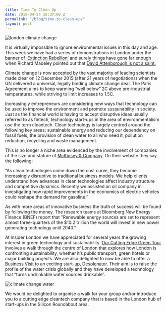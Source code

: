 ```yaml
---
title: Time To Clean Up
date: 2019-04-24 18:37:00 Z
permalink: "/blog/time-to-clean-up/"
layout: post
---
```


![london climate change](/uploads/london%20climate%20change.jpg)

It is virtually impossible to ignore environmental issues in this day and age.  This week we have had a series of demonstrations in London under the banner of [‘Extinction Rebellion’](https://www.bbc.co.uk/news/uk-england-london-47959207) and surely things have gone far enough when Richard Madeley pointed out that [David Attenborough is not a saint.](https://www.standard.co.uk/stayingin/tvfilm/disrespectful-richard-madeley-sparks-outrage-as-he-denies-sir-david-attenborough-saint-status-a4118836.html)

 

Climate change is now accepted by the vast majority of leading scientists made clear on 12 December 2015 (after 21 years of negotiations) when the UN delivered a universal, legally binding climate change deal.  The Paris Agreement aims to keep warming “well below” 2C above pre-industrial temperatures, while striving to limit increases to 1.5C. 

 

Increasingly entrepreneurs are considering new ways that technology can be used to improve the environment and promote sustainability in society.  Just as the financial world is having to accept disruptive ideas usually referred to as fintech, technology start-ups in the area of environmentalism use the term cleantech.  Clean technology is largely centred around the following key areas; sustainable energy and reducing our dependency on fossil fuels, the provision of clean water to all who need it, pollution reduction, recycling and waste management. 


 

This is no longer a niche area evidenced by the involvement of companies of the size and stature of [McKinsey & Company](https://www.mckinsey.com/).  On their website they say the following: 

 

“As clean technologies come down the cost curve, they become increasingly disruptive to traditional business models. We help clients understand how advances in clean technologies affect industry structure and competitive dynamics. Recently we assisted an oil company in investigating how rapid improvements in the economics of electric vehicles could reshape the demand for gasoline.” 

 

As with more areas of innovative business the truth of success will be found by following the money.  The research teams at Bloomberg New Energy Finance (BNEF) report that "Renewable energy sources are set to represent almost three-quarters of the $10.2 trillion the world will invest in new power generating technology until 2040." 

 

At Insider London we have appreciated for several years the growing interest in green technology and sustainability.  [Our Cutting Edge Green Tour](https://www.insider-london.co.uk/tours/cutting-edge-green-tour/) involves a walk through the centre of London that explores how London is confronting sustainability, whether it’s public transport, green hotels or major building projects.  We are also delighted to now be able to offer a [Business Visit](https://www.insider-london.co.uk/in-depth-business-visits/) to an exciting start-up, [Desolenator](https://desolenator.com/).  Their aim is to raise the profile of the water crisis globally and they have developed a technology that “turns undrinkable water sources drinkable”. 

![climate change water](/uploads/water%20consumption.jpg)

 

We would be delighted to organise a walk for your group and/or introduce you to a cutting edge cleantech company that is based in the London hub of start-ups in the Silicon Roundabout area. 
